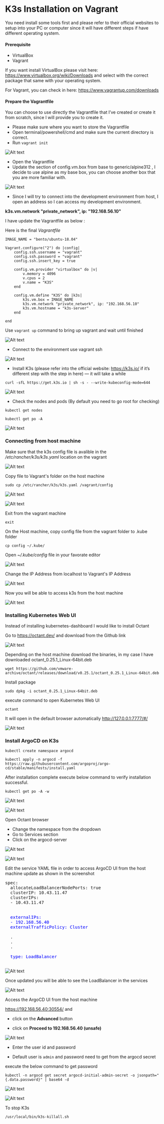# K3s Installation on Vagrant

You need install some tools first and please refer to their official websites to setup into your PC or computer since it will have different steps if have different operating system.

#### Prerequisite
- VirtualBox
- Vagrant

If you want install VirtualBox please visit here: https://www.virtualbox.org/wiki/Downloads and select with the correct package that same with your operating system.

For Vagrant, you can check in here: https://www.vagrantup.com/downloads

#### Prepare the Vagrantfile
You can choose to use directly the Vagrantfile that I’ve created or create it from scratch, since I will provide you to create it.

- Please make sure where you want to store the Vagrantfile  
- Open terminal/powershell/cmd and make sure the current directory is correct.  
- Run `vagrant init`

![Alt text](images/image.png)

- Open the Vagrantfile
- Update the section of config.vm.box from base to generic/alpine312 , I decide to use alpine as my base box, you can choose another box that you are more familiar with.

![Alt text](images/image-1.png)

- Since I will try to connect into the development environment from host, I open an address so I can access my development environment.

**k3s.vm.network "private_network", ip: "192.168.56.10"**  

I have update the Vagrantfile as below :

Here is the final *Vagrantfile*

```
IMAGE_NAME = "bento/ubuntu-18.04"

Vagrant.configure("2") do |config|
    config.ssh.username = "vagrant"
    config.ssh.password = "vagrant"
    config.ssh.insert_key = true

    config.vm.provider "virtualbox" do |v|
        v.memory = 4096
        v.cpus = 2
        v.name = "K3S"
    end
      
    config.vm.define "K3S" do |k3s|
        k3s.vm.box = IMAGE_NAME
        k3s.vm.network "private_network", ip: "192.168.56.10"
        k3s.vm.hostname = "k3s-server"
    end
  
end
```

 Use `vagrant up` command to bring up vagrant and wait until finished

 ![Alt text](images/image-2.png)

- Connect to the environment use vagrant ssh

![Alt text](images/image-3.png)

- Install K3s (please refer into the official website: https://k3s.io/ if it’s different step with the step in here) — it will take a while

```
curl -sfL https://get.k3s.io | sh -s - --write-kubeconfig-mode=644
```

![Alt text](images/image-4.png)

- Check the nodes and pods (By default you need to go root for checking)

```
kubectl get nodes
```  

```
kubectl get po -A
```  

![Alt text](images/image-5.png)

### Connecting from host machine

Make sure that the k3s config file is avalible in the */etc/rancher/k3s/k3s.yaml* location on the vagrant

![Alt text](images/image-6.png)

Copy file to Vagrant's folder on the host machine  
```
sudo cp /etc/rancher/k3s/k3s.yaml /vagrant/config
```

![Alt text](images/image-7.png)

![Alt text](images/image-8.png)

Exit from the vagrant machine 
```
exit
```  


On the Host machine, copy config file from the vagrant folder to .kube folder

```
cp config ~/.kube/
```
  
Open *~/.kube/config* file in your favorate editor 

![Alt text](images/image-9.png)

Change the IP Address from localhost to Vagrant's IP Address

![Alt text](images/image-10.png)

Now you will be able to access k3s from the host machine

![Alt text](images/image-11.png)

### Installing Kubernetes Web UI

Instead of installing kubernetes-dashboard I would like to install Octant

Go to https://octant.dev/ and download from the Github link

![Alt text](images/image-12.png)

Depending on the host machine download the binaries, in my case I have downloaded octant_0.25.1_Linux-64bit.deb

```
wget https://github.com/vmware-archive/octant/releases/download/v0.25.1/octant_0.25.1_Linux-64bit.deb
```  

Install package

```
sudo dpkg -i octant_0.25.1_Linux-64bit.deb
```  

execute command to open Kubernetes Web UI

```
octant
```  

It will open in the default browser automatically http://127.0.0.1:7777/#/

![Alt text](images/image-13.png)

### Install ArgoCD on K3s  

```
kubectl create namespace argocd
```  

```
kubectl apply -n argocd -f https://raw.githubusercontent.com/argoproj/argo-cd/stable/manifests/install.yaml
```  

After installation complete execute below command to verify installation successful.

```
kubectl get po -A -w
```

![Alt text](images/image-15.png)

![Alt text](images/image-16.png)

Open Octant browser 
- Change the namespace from the dropdown
- Go to Services section
- Click on the argocd-server 

![Alt text](images/image-18.png)

![Alt text](images/image-17.png)

Edit the service YAML file in order to access ArgoCD UI from the host machine update as shown in the screenshot 

<pre>
spec:
  allocateLoadBalancerNodePorts: true
  clusterIP: 10.43.11.47
  clusterIPs:
  - 10.43.11.47

  <span style="color:blue">
  externalIPs:
  - 192.168.56.40
  externalTrafficPolicy: Cluster
  </span>
  .
  .
  .
  <span style="color:blue">
  type: LoadBalancer
  </span>
</pre>


![Alt text](images/image-21.png)

Once updated you will be able to see the LoadBalancer in the services

![Alt text](images/image-22.png)

Access the ArgoCD UI from the host machine

https://192.168.56.40:30554/ and 

- click on the **Advanced** button

- click on **Proceed to 192.168.56.40 (unsafe)**

![Alt text](images/image-23.png)

- Enter the user id and password

- Default user is `admin` and password need to get from the argocd secret

execute the below command to get password  

```
kubectl -n argocd get secret argocd-initial-admin-secret -o jsonpath="{.data.password}" | base64 -d
```  

![Alt text](images/image-24.png)

![Alt text](images/image-25.png)


To stop K3s

```
/usr/local/bin/k3s-killall.sh
```

